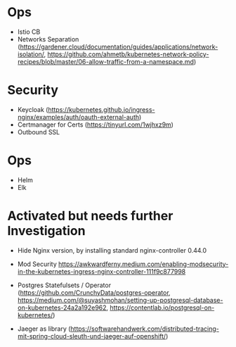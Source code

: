 # Ops
- Istio CB
- Networks Separation (https://gardener.cloud/documentation/guides/applications/network-isolation/, https://github.com/ahmetb/kubernetes-network-policy-recipes/blob/master/06-allow-traffic-from-a-namespace.md)

# Security
- Keycloak (https://kubernetes.github.io/ingress-nginx/examples/auth/oauth-external-auth)
- Certmanager for Certs (https://tinyurl.com/1wjhxz9m)
- Outbound SSL

# Ops
- Helm
- Elk

# Activated but needs further Investigation
- Hide Nginx version, by installing standard nginx-controller 0.44.0

- Mod Security https://awkwardferny.medium.com/enabling-modsecurity-in-the-kubernetes-ingress-nginx-controller-111f9c877998
- Postgres Statefulsets / Operator (https://github.com/CrunchyData/postgres-operator, https://medium.com/@suyashmohan/setting-up-postgresql-database-on-kubernetes-24a2a192e962, https://contentlab.io/postgresql-on-kubernetes/)

- Jaeger as library (https://softwarehandwerk.com/distributed-tracing-mit-spring-cloud-sleuth-und-jaeger-auf-openshift/)